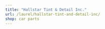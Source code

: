 ```yaml
---
title: "Hallstar Tint & Detail Inc."
url: /laurel/hallstar-tint-and-detail-inc/
shop: car parts
---
```

